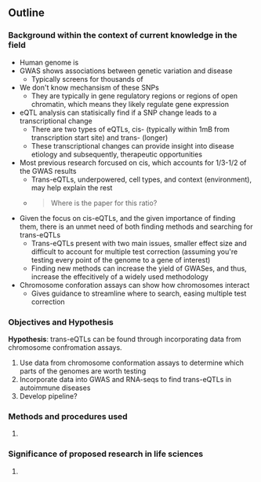 ## Outline

### Background within the context of current knowledge in the field
* Human genome is 
* GWAS shows associations between genetic variation and disease
  * Typically screens for thousands of 
* We don't know mechansism of these SNPs 
   * They are typically in gene regulatory regions or regions of open chromatin, which means they likely regulate gene expression
* eQTL analysis can statisically find if a SNP change leads to a transcriptional change
  * There are two types of eQTLs, cis- (typically within 1mB from transcription start site) and trans- (longer)
  * These transcriptional changes can provide insight into disease etiology and subsequently, therapeutic opportunities
* Most previous research forcused on cis, which accounts for 1/3-1/2 of the GWAS results
  * Trans-eQTLs, underpowered, cell types, and context (environment), may help explain the rest
  * > Where is the paper for this ratio?
* Given the focus on cis-eQTLs, and the given importance of finding them, there is an unmet need of both finding methods and searching for trans-eQTLs
  * Trans-eQTLs present with two main issues, smaller effect size and difficult to account for multiple test correction (assuming you're testing every point of the genome to a gene of interest)
  * Finding new methods can increase the yield of GWASes, and thus, increase the effecitively of a widely used methodology
* Chromosome conforation assays can show how chromosomes interact
  * Gives guidance to streamline where to search, easing multiple test correction

### Objectives and Hypothesis

**Hypothesis**: trans-eQTLs can be found through incorporating data from chromosome confromation assays.

1. Use data from chromosome conformation assays to determine which parts of the genomes are worth testing
2. Incorporate data into GWAS and RNA-seqs to find trans-eQTLs in autoimmune diseases
3. Develop pipeline?

### Methods and procedures used

1. 

### Significance of proposed research in life sciences

1. 